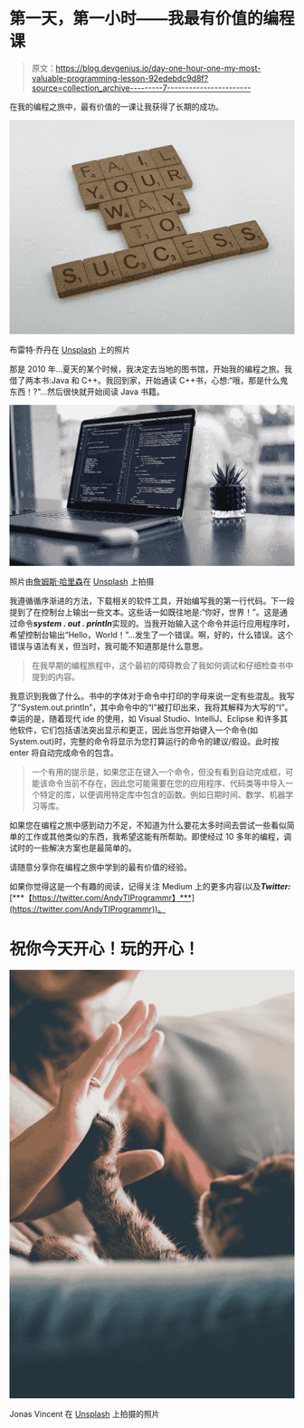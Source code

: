 # 第一天，第一小时——我最有价值的编程课

> 原文：<https://blog.devgenius.io/day-one-hour-one-my-most-valuable-programming-lesson-92edebdc9d8f?source=collection_archive---------7----------------------->

在我的编程之旅中，最有价值的一课让我获得了长期的成功。

![](img/4500cc85bf8f7ca919c8393c93ffbccb.png)

布雷特·乔丹在 [Unsplash](https://unsplash.com/) 上的照片

那是 2010 年…夏天的某个时候，我决定去当地的图书馆，开始我的编程之旅。我借了两本书:Java 和 C++。我回到家，开始通读 C++书，心想:“哦，那是什么鬼东西！?"…然后很快就开始阅读 Java 书籍。

![](img/eb29621ebb7ddf42d3b324b582e09206.png)

照片由[詹姆斯·哈里森](https://unsplash.com/@jstrippa)在 [Unsplash](https://unsplash.com/) 上拍摄

我遵循循序渐进的方法，下载相关的软件工具，开始编写我的第一行代码。下一段提到了在控制台上输出一些文本。这些话一如既往地是:“你好，世界！”。这是通过命令***system . out . println***实现的。当我开始输入这个命令并运行应用程序时，希望控制台输出“Hello，World！”…发生了一个错误。啊，好的，什么错误。这个错误与语法有关，但当时，我可能不知道那是什么意思。

> 在我早期的编程旅程中，这个最初的障碍教会了我如何调试和仔细检查书中提到的内容。

我意识到我做了什么。书中的字体对于命令中打印的字母来说一定有些混乱。我写了“System.out.printIn”，其中命令中的“l”被打印出来，我将其解释为大写的“I”。幸运的是，随着现代 ide 的使用，如 Visual Studio、IntelliJ、Eclipse 和许多其他软件，它们包括语法突出显示和更正，因此当您开始键入一个命令(如 System.out)时，完整的命令将显示为您打算运行的命令的建议/假设。此时按 enter 将自动完成命令的包含。

> 一个有用的提示是，如果您正在键入一个命令，但没有看到自动完成框，可能该命令当前不存在，因此您可能需要在您的应用程序、代码类等中导入一个特定的库，以便调用特定库中包含的函数。例如日期时间、数学、机器学习等库。

如果您在编程之旅中感到动力不足，不知道为什么要花太多时间去尝试一些看似简单的工作或其他类似的东西，我希望这能有所帮助。即使经过 10 多年的编程，调试时的一些解决方案也是最简单的。

请随意分享你在编程之旅中学到的最有价值的经验。

如果你觉得这是一个有趣的阅读，记得关注 Medium 上的更多内容(以及***Twitter:***[***【https://twitter.com/AndyTIProgrammr】***](https://twitter.com/AndyTIProgrammr))。

# 祝你今天开心！玩的开心！

![](img/fce9dd0655c1218f0f7789f59cf4fd07.png)

Jonas Vincent 在 [Unsplash](https://unsplash.com/) 上拍摄的照片